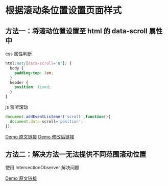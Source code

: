 # 根据滚动条位置设置页面样式

## 方法一：将滚动位置设置至 html 的 data-scroll 属性中

css 属性判断

```css
html:not([data-scroll='0']) {
  body {
    padding-top: 3em;
  }
  header {
    position: fixed;
  }
}
```

js 监听滚动

```js
document.addEventListener('scroll',function(){
  document.data-scroll='position';
});
```

[Demo 原文链接](https://codepen.io/smallpotatocz/pen/KEmMPg)
[Demo 修改后链接]()

## 方法二：解决方法一无法提供不同范围滚动位置

使用 IntersectionObserver 解决问题

[Demo 原文链接](https://codepen.io/smallpotatocz/pen/zbwNjJ)
